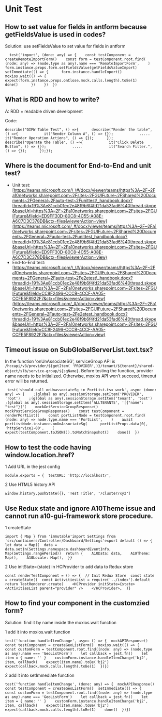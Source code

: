 # Unit Test

## How to set value for fields in antform because getFieldsValue is used in codes? <a id="how-to-set-value-for-fields-in-antform-because-getfieldsvalue-is-used-in-codes"></a>

Solution: use setFieldsValue to set value for fields in antform

```text
  test('import', (done: any) => {    const testComponent = createRemoteImportForm()    const form = testComponent.root.find(      (node: any) => (node.type as any).name === 'RemoteImportForm',    )    form.instance.props.form.setFieldsValue(getFieldsValueImport)    setImmediate(() => {      form.instance.handleImport()      moxios.wait(() => {        expect(form.instance.props.onClose.mock.calls.length).toBe(1)        done()      })    })  })
```

## What is RDD and how to write? <a id="what-is-rdd-and-how-to-write"></a>

A: RDD = readable driven development

Code:

```text
describe("GIFW Table Test", () =>{      describe("Render the table", () =>{            it("Render Column A", () => {});            .....            it("Render Operation Actions", () => {});      });​      describe("Operate the Table", () =>{            it("Click Delete Button", () => {});            .....            it("Search Filter.", () => {});      });​});
```

## Where is the document for End-to-End and unit test? <a id="where-is-the-document-for-end-to-end-and-unit-test"></a>

* Unit test: [https://teams.microsoft.com/\_\#/docx/viewer/teams/https%3A~2F~2Fa10networks.sharepoint.com~2Fsites~2FGUIFuture~2FShared%20Documents~2FGeneral~2Fauto-test~2Funittest\_handbook.docx?threadId=19%3Ae81ccb01ec2e48f9b6f4fd21da53fad6%40thread.skype&baseUrl=https%3A~2F~2Fa10networks.sharepoint.com~2Fsites~2FGUIFuture&fileId=ED9FF30D-80C8-4C55-A08E-A6C7D3C378DB&ctx=files&viewerAction=view](https://teams.microsoft.com/_#/docx/viewer/teams/https%3A~2F~2Fa10networks.sharepoint.com~2Fsites~2FGUIFuture~2FShared%20Documents~2FGeneral~2Fauto-test~2Funittest_handbook.docx?threadId=19%3Ae81ccb01ec2e48f9b6f4fd21da53fad6%40thread.skype&baseUrl=https%3A~2F~2Fa10networks.sharepoint.com~2Fsites~2FGUIFuture&fileId=ED9FF30D-80C8-4C55-A08E-A6C7D3C378DB&ctx=files&viewerAction=view)​
* End-to-End test: [https://teams.microsoft.com/\_\#/docx/viewer/teams/https%3A~2F~2Fa10networks.sharepoint.com~2Fsites~2FGUIFuture~2FShared%20Documents~2FGeneral~2Fauto-test~2Fe2etest\_handbook.docx?threadId=19%3Ae81ccb01ec2e48f9b6f4fd21da53fad6%40thread.skype&baseUrl=https%3A~2F~2Fa10networks.sharepoint.com~2Fsites~2FGUIFuture&fileId=CC8F2496-CCCB-4CCF-AA05-CCFE5F8922F7&ctx=files&viewerAction=view](https://teams.microsoft.com/_#/docx/viewer/teams/https%3A~2F~2Fa10networks.sharepoint.com~2Fsites~2FGUIFuture~2FShared%20Documents~2FGeneral~2Fauto-test~2Fe2etest_handbook.docx?threadId=19%3Ae81ccb01ec2e48f9b6f4fd21da53fad6%40thread.skype&baseUrl=https%3A~2F~2Fa10networks.sharepoint.com~2Fsites~2FGUIFuture&fileId=CC8F2496-CCCB-4CCF-AA05-CCFE5F8922F7&ctx=files&viewerAction=view)​

## Timeout issue on SubGlobalServerList.text.tsx? <a id="timeout-issue-on-subglobalserverlist-text-tsx"></a>

In the function 'onUnAssociateSG', serviceGroup API is `/hccapi/v3/provider/${getItem( 'PROVIDER',)}/tenant/${tenant}/shared-object/slb/service-group/${sgName}`. Before testing the function, provider name needs to be initialized. Otherwise, moxios API won't succeed, timeout error will be returned.

```text
 test('should call onUnassociateSg in PortList.tsx work', async (done: any) => {    ;(global as any).sessionStorage.setItem('PROVIDER', 'root')    ;(global as any).sessionStorage.setItem('tenant', 'test')    ;(global as any).sessionStorage.setItem('ALLTENANTS', '[{"name": "test"}]')    mockGetServiceGroupResponse()    mockPostServiceGroupResponse()    const testComponent = renderPortList()    const portListNode = testComponent.root.find(      (node: any) => node.type.name === 'PortList',    )    await portListNode.instance.onUnAssociateSg(      portListProps.data[0],      'httpService1-80',    )    expect(testComponent.toJSON()).toMatchSnapshot()    done()  })
```

## How to test the code having window.location.href? <a id="how-to-test-the-code-having-window-location-href"></a>

1 Add URL in the jest config

```text
module.exports = {  testURL: 'http://localhost/',
```

2 Use HTML5 history API

```text
window.history.pushState({}, 'Test Title', '/cluster/xyz')
```

## Use Redux state and ignore A10Theme issue and cannot run a10-gui-framework store procedure. <a id="use-redux-state-and-ignore-a-10-theme-issue-and-cannot-run-a-10-gui-framework-store-procedure"></a>

1 createState

```text
import { Map } from 'immutable'import Settings from 'src/containers/Controller/Dashboard/Settings'​export default () => {  let data = Map()  data = data.setIn(Settings.namespace.dashboardEventInfo, Map(Settings.rangePeriod))  return {    A10Data: data,    A10Theme: Map(),    A10Locale: Map(),  }}
```

2 Use initState={state} in HCProvider to add data to Redux store

```text
const renderTestComponent = () => {  // Init Redux Store  const state = createState()  const ActivitiesList = require('../index').default  return TestRenderer.create(    <HCProvider initState={state>      <ActivitiesList parent="provider" />    </HCProvider>,  )}
```

## How to find your component in the customzied form? <a id="how-to-find-your-component-in-the-customzied-form"></a>

Solution: find it by name inside the moxios.wait function

1 add it into moxios.wait function

```text
test('function handleItemChange', async () => {  mockAPIResponse()  const testComponent = createGeoListForm()  moxios.wait(() => {    const customForm = testComponent.root.find((node: any) => (node.type as any).name === 'GeoListForm')    let callback = jest.fn()    let item = { name: '' }    customForm.instance.handleItemChange('bj2', item, callback)    expect(item.name).toBe('bj2')    expect(callback.mock.calls.length).toBe(1)  })})
```

2 add it into setImmediate function

```text
test('function handleItemChange', (done: any) => {  mockAPIResponse()  const testComponent = createGeoListForm()  setImmediate(() => {    const customForm = testComponent.root.find((node: any) => (node.type as any).name === 'GeoListForm')    let callback = jest.fn()    let item = { name: '' }    customForm.instance.handleItemChange('bj2', item, callback)    expect(item.name).toBe('bj2')    expect(callback.mock.calls.length).toBe(1)    done()  })})
```


